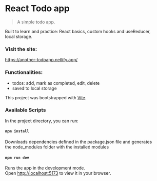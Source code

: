 # React Todo app

> A simple todo app.

Built to learn and practice: React basics, custom hooks and useReducer, local
storage.

### Visit the site:

https://another-todoapp.netlify.app/

### Functionalities:

- todos: add, mark as completed, edit, delete
- saved to local storage

This project was bootstrapped with [Vite](https://vitejs.dev/).

### Available Scripts

In the project directory, you can run:

#### `npm install`

Downloads dependencies defined in the package.json file and generates the
node_modules folder with the installed modules

#### `npm run dev`

Runs the app in the development mode.\
Open [http://localhost:5173](http://localhost:5173) to view it in your browser.
